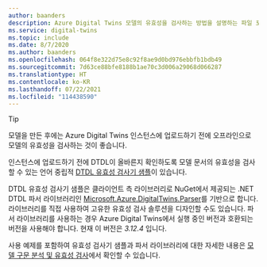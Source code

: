 ```yaml
---
author: baanders
description: Azure Digital Twins 모델의 유효성을 검사하는 방법을 설명하는 파일 포함
ms.service: digital-twins
ms.topic: include
ms.date: 8/7/2020
ms.author: baanders
ms.openlocfilehash: 064f8e322d75e8c92f8ae9d0bd976ebbfb1bdb49
ms.sourcegitcommit: 7d63ce88bfe8188b1ae70c3d006a29068d066287
ms.translationtype: HT
ms.contentlocale: ko-KR
ms.lasthandoff: 07/22/2021
ms.locfileid: "114438590"
---
```

> [!TIP]
> 모델을 만든 후에는 Azure Digital Twins 인스턴스에 업로드하기 전에 오프라인으로 모델의 유효성을 검사하는 것이 좋습니다.

인스턴스에 업로드하기 전에 DTDL이 올바른지 확인하도록 모델 문서의 유효성을 검사할 수 있는 언어 중립적 [DTDL 유효성 검사기 샘플](/samples/azure-samples/dtdl-validator/dtdl-validator)이 있습니다.

DTDL 유효성 검사기 샘플은 클라이언트 측 라이브러리로 NuGet에서 제공되는 .NET DTDL 파서 라이브러리인 [Microsoft.Azure.DigitalTwins.Parser](https://nuget.org/packages/Microsoft.Azure.DigitalTwins.Parser/)를 기반으로 합니다. 라이브러리를 직접 사용하여 고유한 유효성 검사 솔루션을 디자인할 수도 있습니다. 파서 라이브러리를 사용하는 경우 Azure Digital Twins에서 실행 중인 버전과 호환되는 버전을 사용해야 합니다. 현재 이 버전은 *3.12.4* 입니다.

사용 예제를 포함하여 유효성 검사기 샘플과 파서 라이브러리에 대한 자세한 내용은 [모델 구문 분석 및 유효성 검사](../articles/digital-twins/how-to-parse-models.md)에서 확인할 수 있습니다.